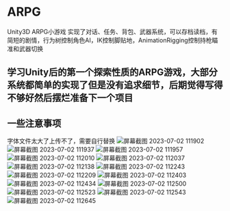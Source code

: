 # ARPG
Unity3D ARPG小游戏 实现了对话、任务、背包、武器系统，可以存档读档，有简短的剧情，行为树控制角色AI，IK控制脚贴地，AnimationRigging控制持枪瞄准和武器切换
## 学习Unity后的第一个探索性质的ARPG游戏，大部分系统都简单的实现了但是没有追求细节，后期觉得写得不够好然后摆烂准备下一个项目
## 一些注意事项
字体文件太大了上传不了，需要自行替换
![屏幕截图 2023-07-02 111902](https://github.com/grayleafy/ARPG/assets/86156654/bc54363b-0958-41c8-aee2-fd3bb89769c0)
![屏幕截图 2023-07-02 111937](https://github.com/grayleafy/ARPG/assets/86156654/02d94dd1-95a8-4c65-a641-7f7a996d8880)
![屏幕截图 2023-07-02 111957](https://github.com/grayleafy/ARPG/assets/86156654/52ba46dd-a562-41ee-b83f-f523463c48ef)
![屏幕截图 2023-07-02 112010](https://github.com/grayleafy/ARPG/assets/86156654/5c235c48-3b29-4670-b21f-22aa22249f87)
![屏幕截图 2023-07-02 112037](https://github.com/grayleafy/ARPG/assets/86156654/76a3d39c-5b3f-474a-a181-dbfb824f3439)
![屏幕截图 2023-07-02 112138](https://github.com/grayleafy/ARPG/assets/86156654/cb473b23-ddcf-42e6-92ef-d857e1a39b87)
![屏幕截图 2023-07-02 112243](https://github.com/grayleafy/ARPG/assets/86156654/39107043-79c0-47e3-8b93-3b8ac6b756f7)
![屏幕截图 2023-07-02 112209](https://github.com/grayleafy/ARPG/assets/86156654/c68a1a7a-83f2-4a4d-b9c0-e52544175be3)
![屏幕截图 2023-07-02 112403](https://github.com/grayleafy/ARPG/assets/86156654/177de95f-b6cd-401c-aeb4-852879ab7f37)
![屏幕截图 2023-07-02 112434](https://github.com/grayleafy/ARPG/assets/86156654/c8d41b04-e480-4625-a85a-e924e5ec5494)
![屏幕截图 2023-07-02 112500](https://github.com/grayleafy/ARPG/assets/86156654/0c8e4e26-423c-411a-95d1-2112163879fd)
![屏幕截图 2023-07-02 112523](https://github.com/grayleafy/ARPG/assets/86156654/09879107-66b3-4d00-b805-562a8e9adcf4)
![屏幕截图 2023-07-02 112543](https://github.com/grayleafy/ARPG/assets/86156654/e94f70d7-bd9a-4f2f-b686-0be8101d880a)
![屏幕截图 2023-07-02 112645](https://github.com/grayleafy/ARPG/assets/86156654/e002e651-799d-45b8-826c-03b5cc46c772)

